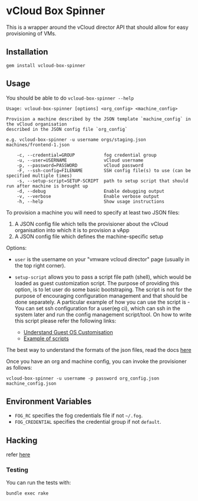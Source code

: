 # vCloud Box Spinner

This is a wrapper around the vCloud director API that should allow for easy
provisioning of VMs.

## Installation

    gem install vcloud-box-spinner

## Usage

You should be able to do `vcloud-box-spinner --help`

    Usage: vcloud-box-spinner [options] <org_config> <machine_config>

    Provision a machine described by the JSON template `machine_config` in the vCloud organisation
    described in the JSON config file `org_config`

    e.g. vcloud-box-spinner -u username orgs/staging.json machines/frontend-1.json

        -c, --credential=GROUP           fog credential group
        -u, --user=USERNAME              vCloud username
        -p, --password=PASSWORD          vCloud password
        -F, --ssh-config=FILENAME        SSH config file(s) to use (can be specified multiple times)
        -s, --setup-script=SETUP-SCRIPT  path to setup script that should run after machine is brought up
        -d, --debug                      Enable debugging output
        -v, --verbose                    Enable verbose output
        -h, --help                       Show usage instructions

To provision a machine you will need to specify at least two JSON files:

  1. A JSON config file which tells the provisioner about the vCloud
     organisation into which it is to provision a vApp
  2. A JSON config file which defines the machine-specific setup

Options:

  - `user` is the username on your "vmware vcloud director" page
    (usually in the top right corner).
  - `setup-script` allows you to pass a script file path (shell), which
    would be loaded as guest customization script. The purpose of
    providing this option, is to let user do some basic bootstraping.
    The script is not for the purpose of encouraging configuration
    management and that should be done separately. A particular example
    of how you can use the script is - You can set ssh configuration for
    a user(eg ci), which can ssh in the system later and run the config
    management script/tool.
    On how to write this script please refer the following links:

      - [Understand Guest OS Customisation](http://pubs.vmware.com/vcd-51/index.jsp?topic=%2Fcom.vmware.vcloud.users.doc_51%2FGUID-BB682E4D-DCD7-4936-A665-0B0FBD6F0EB5.html)
      - [Example of scripts](http://pubs.vmware.com/vcd-51/index.jsp?topic=%2Fcom.vmware.vcloud.users.doc_51%2FGUID-724EB7B5-5C97-4A2F-897F-B27F1D4226C7.html)

The best way to understand the formats of the json files, read the docs
[here](/docs/json_formats.md)

Once you have an org and machine config, you can invoke the provisioner as
follows:

    vcloud-box-spinner -u username -p password org_config.json machine_config.json

## Environment Variables

  - `FOG_RC` specifies the fog credentials file if not `~/.fog`.
  - `FOG_CREDENTIAL` specifies the credential group if not `default`.

## Hacking

refer [here](/docs/hacking.md)

### Testing

You can run the tests with:

    bundle exec rake
